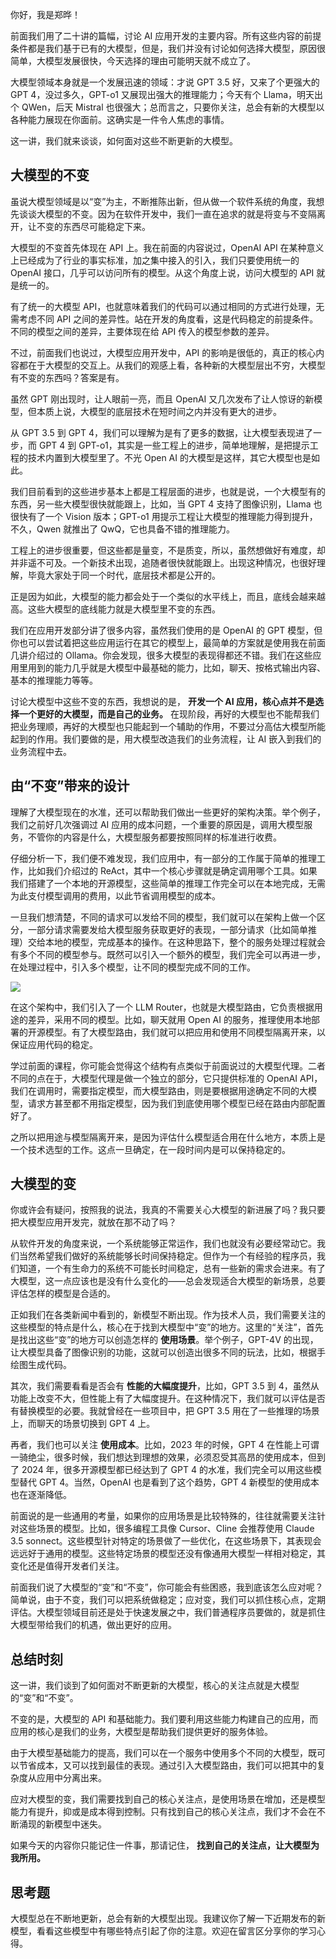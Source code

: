 你好，我是郑晔！

前面我们用了二十讲的篇幅，讨论 AI 应用开发的主要内容。所有这些内容的前提条件都是我们基于已有的大模型，但是，我们并没有讨论如何选择大模型，原因很简单，大模型发展很快，今天选择的理由可能明天就不成立了。

大模型领域本身就是一个发展迅速的领域：才说 GPT 3.5 好，又来了个更强大的 GPT 4，没过多久，GPT-o1 又展现出强大的推理能力；今天有个 Llama，明天出个 QWen，后天 Mistral 也很强大；总而言之，只要你关注，总会有新的大模型以各种能力展现在你面前。这确实是一件令人焦虑的事情。

这一讲，我们就来谈谈，如何面对这些不断更新的大模型。

## 大模型的不变

虽说大模型领域是以“变”为主，不断推陈出新，但从做一个软件系统的角度，我想先谈谈大模型的不变。因为在软件开发中，我们一直在追求的就是将变与不变隔离开，让不变的东西尽可能稳定下来。

大模型的不变首先体现在 API 上。我在前面的内容说过，OpenAI API 在某种意义上已经成为了行业的事实标准，加之集中接入的引入，我们只要使用统一的 OpenAI 接口，几乎可以访问所有的模型。从这个角度上说，访问大模型的 API 就是统一的。

有了统一的大模型 API，也就意味着我们的代码可以通过相同的方式进行处理，无需考虑不同 API 之间的差异性。站在开发的角度看，这是代码稳定的前提条件。不同的模型之间的差异，主要体现在给 API 传入的模型参数的差异。

不过，前面我们也说过，大模型应用开发中，API 的影响是很低的，真正的核心内容都在于大模型的交互上。从我们的观感上看，各种新的大模型层出不穷，大模型有不变的东西吗？答案是有。

虽然 GPT 刚出现时，让人眼前一亮，而且 OpenAI 又几次发布了让人惊讶的新模型，但本质上说，大模型的底层技术在短时间之内并没有更大的进步。

从 GPT 3.5 到 GPT 4，我们可以理解为是有了更多的数据，让大模型表现进了一步，而 GPT 4 到 GPT-o1，其实是一些工程上的进步，简单地理解，是把提示工程的技术内置到大模型里了。不光 Open AI 的大模型是这样，其它大模型也是如此。

我们目前看到的这些进步基本上都是工程层面的进步，也就是说，一个大模型有的东西，另一些大模型很快就能跟上，比如，当 GPT 4 支持了图像识别，Llama 也很快有了一个 Vision 版本；GPT-o1 用提示工程让大模型的推理能力得到提升，不久，Qwen 就推出了 QwQ，它也具备不错的推理能力。

工程上的进步很重要，但这些都是量变，不是质变，所以，虽然想做好有难度，却并非遥不可及。一个新技术出现，追随者很快就能跟上。出现这种情况，也很好理解，毕竟大家处于同一个时代，底层技术都是公开的。

正是因为如此，大模型的能力都会处于一个类似的水平线上，而且，底线会越来越高。这些大模型的底线能力就是大模型里不变的东西。

我们在应用开发部分讲了很多内容，虽然我们使用的是 OpenAI 的 GPT 模型，但你也可以尝试着把这些应用运行在其它的模型上，最简单的方案就是使用我在前面几讲介绍过的 Ollama。你会发现，很多大模型的表现得都还不错。我们在这些应用里用到的能力几乎就是大模型中最基础的能力，比如，聊天、按格式输出内容、基本的推理能力等等。

讨论大模型中这些不变的东西，我想说的是， **开发一个 AI 应用，核心点并不是选择一个更好的大模型，而是自己的业务。** 在现阶段，再好的大模型也不能帮我们把业务理顺，再好的大模型也只能起到一个辅助的作用，不要过分高估大模型所能起到的作用。我们要做的是，用大模型改造我们的业务流程，让 AI 嵌入到我们的业务流程中去。

## 由“不变”带来的设计

理解了大模型现在的水准，还可以帮助我们做出一些更好的架构决策。举个例子，我们之前好几次强调过 AI 应用的成本问题，一个重要的原因是，调用大模型服务，不管你的内容是什么，大模型服务都要按照同样的标准进行收费。

仔细分析一下，我们便不难发现，我们应用中，有一部分的工作属于简单的推理工作，比如我们介绍过的 ReAct，其中一个核心步骤就是确定调用哪个工具。如果我们搭建了一个本地的开源模型，这些简单的推理工作完全可以在本地完成，无需为此支付模型调用的费用，以此节省调用模型的成本。

一旦我们想清楚，不同的请求可以发给不同的模型，我们就可以在架构上做一个区分，一部分请求需要发给大模型服务获取更好的表现，一部分请求（比如简单推理）交给本地的模型，完成基本的操作。在这种思路下，整个的服务处理过程就会有多个不同的模型参与。既然可以引入一个额外的模型，我们完全可以再进一步，在处理过程中，引入多个模型，让不同的模型完成不同的工作。

![](https://static001.geekbang.org/resource/image/1c/41/1c9aa20e22489490afe008464119a341.jpg?wh=3000x1065)

在这个架构中，我们引入了一个 LLM Router，也就是大模型路由，它负责根据用途的差异，采用不同的模型。比如，聊天就用 Open AI 的服务，推理使用本地部署的开源模型。有了大模型路由，我们就可以把应用和使用不同模型隔离开来，以保证应用代码的稳定。

学过前面的课程，你可能会觉得这个结构有点类似于前面说过的大模型代理。二者不同的点在于，大模型代理是做一个独立的部分，它只提供标准的 OpenAI API，我们在调用时，需要指定模型，而大模型路由，则是要根据用途确定不同的大模型，请求方甚至都不用指定模型，因为我们到底使用哪个模型已经在路由内部配置好了。

之所以把用途与模型隔离开来，是因为评估什么模型适合用在什么地方，本质上是一个技术选型的工作。这点一旦确定，在一段时间内是可以保持稳定的。

## 大模型的变

你或许会有疑问，按照我的说法，我真的不需要关心大模型的新进展了吗？我只要把大模型应用开发完，就放在那不动了吗？

从软件开发的角度来说，一个系统能够正常运作，我们也就没有必要经常动它。我们当然希望我们做好的系统能够长时间保持稳定。但作为一个有经验的程序员，我们知道，一个有生命力的系统不可能长时间稳定，总有一些新的需求会进来。有了大模型，这一点应该也是没有什么变化的——总会发现适合大模型的新场景，总要评估怎样的模型是合适的。

正如我们在各类新闻中看到的，新模型不断出现。作为技术人员，我们需要关注的这些模型的特点是什么，核心在于找到大模型中“变”的地方。这里的“关注”，首先是找出这些“变”的地方可以创造怎样的 **使用场景**。举个例子，GPT-4V 的出现，让大模型具备了图像识别的功能，这就可以创造出很多不同的玩法，比如，根据手绘图生成代码。

其次，我们需要看看是否会有 **性能的大幅度提升**，比如，GPT 3.5 到 4，虽然从功能上改变不大，但性能上有了大幅度提升。在这种情况下，我们就可以评估是否有替换模型的必要。我就曾经在一些项目中，把 GPT 3.5 用在了一些推理的场景上，而聊天的场景切换到 GPT 4 上。

再者，我们也可以关注 **使用成本**。比如，2023 年的时候，GPT 4 在性能上可谓一骑绝尘，很多时候，我们想达到理想的效果，必须忍受其高昂的使用成本，但到了 2024 年，很多开源模型都已经达到了 GPT 4 的水准，我们完全可以用这些模型替代 GPT 4。当然，OpenAI 也是看到了这个趋势，GPT 4 新模型的使用成本也在逐渐降低。

前面说的是一些通用的考量，如果你的应用场景是比较特殊的，往往就需要关注针对这些场景的模型。比如，很多编程工具像 Cursor、Cline 会推荐使用 Claude 3.5 sonnect。这些模型针对特定的场景做了一些优化，在这些场景下，其表现会远远好于通用的模型。这些特定场景的模型还没有像通用大模型一样相对稳定，其变化还是值得开发者们关注。

前面我们说了大模型的“变”和“不变”，你可能会有些困惑，我到底该怎么应对呢？简单说，由于不变，我们可以把系统做稳定；应对变，我们可以抓住核心点，定期评估。大模型领域目前还是处于快速发展之中，我们普通程序员要做的，就是抓住大模型带给我们的机遇，做出更好的应用。

## 总结时刻

这一讲，我们谈到了如何面对不断更新的大模型，核心的关注点就是大模型的“变”和“不变”。

不变的是，大模型的 API 和基础能力。我们要利用这些能力构建自己的应用，而应用的核心是我们的业务，大模型是帮助我们提供更好的服务体验。

由于大模型基础能力的提高，我们可以在一个服务中使用多个不同的大模型，既可以节省成本，又可以找到最佳的表现。通过引入大模型路由，我们可以把其中的复杂度从应用中分离出来。

应对大模型的变，我们需要找到自己的核心关注点，是使用场景在增加，还是模型能力有提升，抑或是成本得到控制。只有找到自己的核心关注点，我们才不会在不断涌现的新模型中迷失。

如果今天的内容你只能记住一件事，那请记住， **找到自己的关注点，让大模型为我所用。**

## 思考题

大模型总在不断地更新，总会有新的大模型出现。我建议你了解一下近期发布的新模型，看看这些模型中有哪些特点引起了你的注意。欢迎在留言区分享你的学习心得。